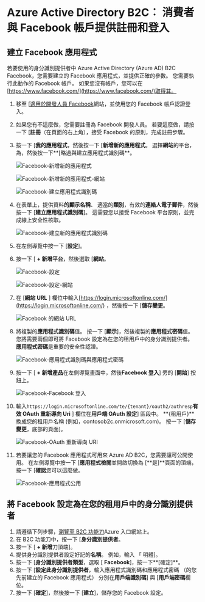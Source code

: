<properties
    pageTitle="Azure Active Directory B2C: Facebook 設定 |Microsoft Azure"
    description="提供使用者皆受到 Azure Active Directory B2C 的應用程式中的 Facebook 帳戶註冊和登入。"
    services="active-directory-b2c"
    documentationCenter=""
    authors="swkrish"
    manager="mbaldwin"
    editor="bryanla"/>

<tags
    ms.service="active-directory-b2c"
    ms.workload="identity"
    ms.tgt_pltfrm="na"
    ms.devlang="na"
    ms.topic="article"
    ms.date="07/24/2016"
    ms.author="swkrish"/>

# <a name="azure-active-directory-b2c-provide-sign-up-and-sign-in-to-consumers-with-facebook-accounts"></a>Azure Active Directory B2C︰ 消費者與 Facebook 帳戶提供註冊和登入

## <a name="create-a-facebook-application"></a>建立 Facebook 應用程式

若要使用的身分識別提供者中 Azure Active Directory (Azure AD) B2C Facebook，您需要建立的 Facebook 應用程式，並提供正確的參數。 您需要執行此動作的 Facebook 帳戶。 如果您沒有帳戶，您可以在[https://www.facebook.com/](https://www.facebook.com/)取得其。

1. 移至 [[適用於開發人員 Facebook](https://developers.facebook.com/)網站，並使用您的 Facebook 帳戶認證登入。
2. 如果您有不這麼做，您需要註冊為 Facebook 開發人員。 若要這麼做，請按一下 [**註冊**（在頁面的右上角），接受 Facebook 的原則，完成註冊步驟。
3. 按一下 [**我的應用程式**，然後按一下 [**新增新的應用程式**。 選擇**網站**的平台，為，然後按一下**[略過與建立應用程式識別碼**。

    ![Facebook-新增新的應用程式](./media/active-directory-b2c-setup-fb-app/fb-add-new-app.png)

    ![Facebook-新增新的應用程式-網站](./media/active-directory-b2c-setup-fb-app/fb-add-new-app-website.png)

    ![Facebook-建立應用程式識別碼](./media/active-directory-b2c-setup-fb-app/fb-new-app-skip.png)

4. 在表單上，提供資料**的顯示名稱**、 適當的**類別**，有效的**連絡人電子郵件**，然後按一下 [**建立應用程式識別碼**]。 這需要您以接受 Facebook 平台原則，並完成線上安全性核取。

    ![Facebook-建立新的應用程式識別碼](./media/active-directory-b2c-setup-fb-app/fb-create-app-id.png)

5. 在左側導覽中按一下 [**設定**]。
6. 按一下 [ **+ 新增平台**，然後選取 [**網站**。

    ![Facebook-設定](./media/active-directory-b2c-setup-fb-app/fb-settings.png)

    ![Facebook-設定-網站](./media/active-directory-b2c-setup-fb-app/fb-website.png)

7. 在 [**網站 URL** ] 欄位中輸入[https://login.microsoftonline.com/](https://login.microsoftonline.com/) ，然後按一下 [**儲存變更**。

    ![Facebook 的網站 URL](./media/active-directory-b2c-setup-fb-app/fb-site-url.png)

8. 將複製的**應用程式識別碼**值。 按一下 [**顯示**]，然後複製的**應用程式密碼**值。 您將需要兩個即可將 Facebook 設定為在您的租用戶中的身分識別提供者。 **應用程式密碼**是重要的安全性認證。

    ![Facebook-應用程式識別碼與應用程式密碼](./media/active-directory-b2c-setup-fb-app/fb-app-id-app-secret.png)

9. 按一下 [ **+ 新增產品**在左側導覽畫面中，然後**Facebook 登入**] 旁的 [**開始**] 按鈕上。

    ![Facebook-Facebook 登入](./media/active-directory-b2c-setup-fb-app/fb-login.png)

10. 輸入`https://login.microsoftonline.com/te/{tenant}/oauth2/authresp`**有效 OAuth 重新導向 Uri** ] 欄位在**用戶端 OAuth 設定**] 區段中。 **{租用戶}**換成您的租用戶名稱 (例如，contosob2c.onmicrosoft.com)。 按一下 [**儲存變更**，底部的頁面]。

    ![Facebook-OAuth 重新導向 URI](./media/active-directory-b2c-setup-fb-app/fb-oauth-redirect-uri.png)

11. 若要讓您的 Facebook 應用程式可用來 Azure AD B2C，您需要讓可公開使用。 在左側導覽中按一下 [**應用程式檢閱**並開啟切換為 [**是]**頁面的頂端，按一下 [**確認**您可以這麼做。

    ![Facebook-應用程式公用](./media/active-directory-b2c-setup-fb-app/fb-app-public.png)

## <a name="configure-facebook-as-an-identity-provider-in-your-tenant"></a>將 Facebook 設定為在您的租用戶中的身分識別提供者

1. 請遵循下列步驟，[瀏覽至 B2C 功能刀](active-directory-b2c-app-registration.md#navigate-to-the-b2c-features-blade)Azure 入口網站上。
2. 在 B2C 功能刀中，按一下 [**身分識別提供者**。
3. 按一下 [ **+ 新增**刀頂端]。
4. 提供身分識別提供者設定好記的**名稱**。 例如，輸入 「 明體]。
5. 按一下 [**身分識別提供者類型**，選取 [ **Facebook**]，按一下**[確定]**。
6. 按一下 [**設定此身分識別提供者**，輸入應用程式識別碼和應用程式密碼 （的您先前建立的 Facebook 應用程式） 分別在**用戶端識別碼**] 與 [**用戶端密碼**欄位。
7. 按一下 [**確定**]，然後按一下 [**建立**]，儲存您的 Facebook 設定。
